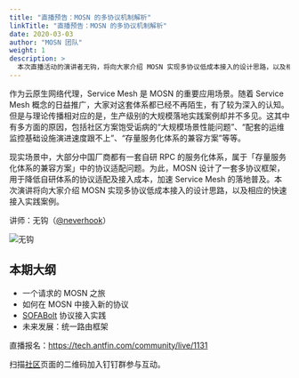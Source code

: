 ```yaml
---
title: "直播预告：MOSN 的多协议机制解析"
linkTitle: "直播预告：MOSN 的多协议机制解析"
date: 2020-03-03
author: "MOSN 团队"
weight: 1
description: >
  本次直播活动的演讲者无钩，将向大家介绍 MOSN 实现多协议低成本接入的设计思路，以及相应的快速接入实践案例。
---
```


作为云原生网络代理，Service Mesh 是 MOSN 的重要应用场景。随着 Service Mesh 概念的日益推广，大家对这套体系都已经不再陌生，有了较为深入的认知。但是与理论传播相对应的是，生产级别的大规模落地实践案例却并不多见。这其中有多方面的原因，包括社区方案饱受诟病的“大规模场景性能问题”、“配套的运维监控基础设施演进速度跟不上”、“存量服务化体系的兼容方案”等等。

现实场景中，大部分中国厂商都有一套自研 RPC 的服务化体系，属于「存量服务化体系的兼容方案」中的协议适配问题。为此，MOSN 设计了一套多协议框架，用于降低自研体系的协议适配及接入成本，加速 Service Mesh 的落地普及。本次演讲将向大家介绍 MOSN 实现多协议低成本接入的设计思路，以及相应的快速接入实践案例。

讲师：无钩（[@neverhook](https://github.com/neverhook)）

![无钩](https://gw.alipayobjects.com/mdn/rms_91f3e6/afts/img/A*CfJuT7aNWgoAAAAAAAAAAABkARQnAQ)

## 本期大纲

- 一个请求的 MOSN 之旅
- 如何在 MOSN 中接入新的协议
- [SOFABolt](https://github.com/sofastack/sofa-bolt) 协议接入实践
- 未来发展：统一路由框架

直播报名：https://tech.antfin.com/community/live/1131

扫描[社区](/zh/community/)页面的二维码加入钉钉群参与互动。